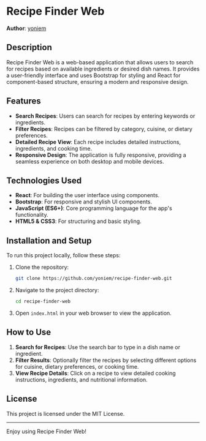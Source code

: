 # Recipe Finder Web

**Author**: [yoniem](https://github.com/yoniem)

## Description

Recipe Finder Web is a web-based application that allows users to search for recipes based on available ingredients or desired dish names. It provides a user-friendly interface and uses Bootstrap for styling and React for component-based structure, ensuring a modern and responsive design.

## Features

- **Search Recipes**: Users can search for recipes by entering keywords or ingredients.
- **Filter Recipes**: Recipes can be filtered by category, cuisine, or dietary preferences.
- **Detailed Recipe View**: Each recipe includes detailed instructions, ingredients, and cooking time.
- **Responsive Design**: The application is fully responsive, providing a seamless experience on both desktop and mobile devices.

## Technologies Used

- **React**: For building the user interface using components.
- **Bootstrap**: For responsive and stylish UI components.
- **JavaScript (ES6+)**: Core programming language for the app's functionality.
- **HTML5 & CSS3**: For structuring and basic styling.

## Installation and Setup

To run this project locally, follow these steps:

1. Clone the repository:
    ```bash
    git clone https://github.com/yoniem/recipe-finder-web.git
    ```

2. Navigate to the project directory:
    ```bash
    cd recipe-finder-web
    ```

3. Open `index.html` in your web browser to view the application.

## How to Use

1. **Search for Recipes**: Use the search bar to type in a dish name or ingredient.
2. **Filter Results**: Optionally filter the recipes by selecting different options for cuisine, dietary preferences, or cooking time.
3. **View Recipe Details**: Click on a recipe to view detailed cooking instructions, ingredients, and nutritional information.

## License

This project is licensed under the MIT License.

---

Enjoy using Recipe Finder Web!
